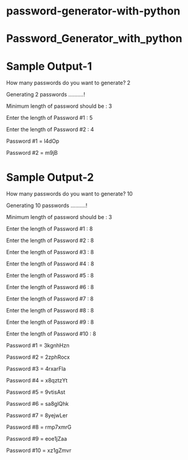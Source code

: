 # password-generator-with-python
# Password_Generator_with_python

# Sample Output-1

How many passwords do you want to generate? 2

Generating 2 passwords ..........!

Minimum length of password should be : 3

Enter the length of Password #1 : 5

Enter the length of Password #2 : 4

Password #1 = l4dOp

Password #2 = m9jB

# Sample Output-2

How many passwords do you want to generate? 10

Generating 10 passwords ..........!

Minimum length of password should be : 3

Enter the length of Password #1 : 8

Enter the length of Password #2 : 8

Enter the length of Password #3 : 8

Enter the length of Password #4 : 8

Enter the length of Password #5 : 8

Enter the length of Password #6 : 8

Enter the length of Password #7 : 8

Enter the length of Password #8 : 8

Enter the length of Password #9 : 8

Enter the length of Password #10 : 8

Password #1 = 3kgnhHzn

Password #2 = 2zphRocx

Password #3 = 4rxarFla

Password #4 = x8qztzYt

Password #5 = 9vtisAst

Password #6 = sa8glQhk

Password #7 = 8yejwLer

Password #8 = rmp7xmrG

Password #9 = eoe1jZaa

Password #10 = xz1gZmvr
